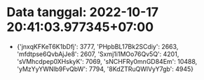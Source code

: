 # Data tanggal: 2022-10-17 20:41:03.977345+07:00

* {'jnxqKFKeT6K1bDfj': 3777, 'PHpbBL17Bk2SCdiy': 2663, 'mfdtpse6QvbAjJe8': 2607, 'Sxmj1i1MOo76Qv5Q': 4201, 'sVMhcdpep0XHskyK': 7069, 'sNCHFRy0mnGD84Em': 10488, 'yMzYyYWNlb9FvQbW': 7794, '8KdZTRuQWlVyY7gb': 4945}
